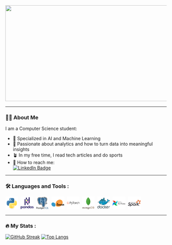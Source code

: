 <div align="center">
  <img src="https://media.giphy.com/media/v1.Y2lkPTc5MGI3NjExNmo3OHdvb2diNmYzZ3VyNWxyNnFkaHEwc3IxenRjYTBjanQwa3l4eCZlcD12MV9pbnRlcm5hbF9naWZfYnlfaWQmY3Q9Zw/xoicctrOv5aGw6mCZi/giphy.gif" width="600" height="300"/> 
</div>

---

### :man_technologist: About Me
I am a Computer Science student:
- :robot: Specialized in AI and Machine Learning
- :dna: Passionate about analytics and how to turn data into meaningful insights
- :potted_plant: In my free time, I read tech articles and do sports
- :calling: How to reach me:
  <div id="badges">
    <a href="https://www.linkedin.com/in/julien-guyet-8b04b9118/"> <img src="https://img.shields.io/badge/LinkedIn-blue?style=for-the-badge&logo=linkedin&logoColor=white" alt="LinkedIn Badge"/>
    </a>

---

### :hammer_and_wrench: Languages and Tools :
<div>
  <img src="https://github.com/devicons/devicon/blob/master/icons/python/python-original.svg" title="Python" alt="Python" width="40" height="40"/>&nbsp;
  <img src="https://github.com/devicons/devicon/blob/master/icons/pandas/pandas-original-wordmark.svg" title="Pandas" alt="Pandas" width="40" height="40"/>&nbsp;
  <img src="https://github.com/devicons/devicon/blob/master/icons/postgresql/postgresql-original-wordmark.svg" title="Postgres" alt="Postgres" width="40" height="40"/>&nbsp;
  <img src="https://github.com/devicons/devicon/blob/master/icons/scikitlearn/scikitlearn-original.svg" title="sklearn" alt="sklearn" width="40" height="40"/>&nbsp;
  <img src="https://github.com/devicons/devicon/blob/master/icons/pytorch/pytorch-original-wordmark.svg" title="Pytorch" alt="Pytorch" width="40" height="40"/>&nbsp;
   <img src="https://github.com/devicons/devicon/blob/master/icons/mongodb/mongodb-original-wordmark.svg" title="mongoDB" alt="mongoDB" width="40" height="40"/>&nbsp;
  <img src="https://github.com/devicons/devicon/blob/master/icons/docker/docker-original-wordmark.svg" title="docker" alt="docker" width="40" height="40"/>&nbsp;
  <img src="https://github.com/devicons/devicon/blob/master/icons/apacheairflow/apacheairflow-original-wordmark.svg" title="airflow" alt="airflow" width="40" height="40"/>&nbsp;
  <img src="https://github.com/devicons/devicon/blob/master/icons/apachespark/apachespark-original-wordmark.svg" title="spark" alt="spark" width="40" height="40"/>&nbsp;
</div>

---

### :fire: My Stats :
[![GitHub Streak](http://github-readme-streak-stats.herokuapp.com?user=julienguyet&theme=dark&background=000000)](https://git.io/streak-stats)
[![Top Langs](https://github-readme-stats.vercel.app/api/top-langs/?username=julienguyet&layout=compact&theme=vision-friendly-dark)](https://github.com/anuraghazra/github-readme-stats)
<!--
**julienguyet/julienguyet** is a ✨ _special_ ✨ repository because its `README.md` (this file) appears on your GitHub profile.

Here are some ideas to get you started:

- 🔭 I’m currently working on ...
- 🌱 I’m currently learning ...
- 👯 I’m looking to collaborate on ...
- 🤔 I’m looking for help with ...
- 💬 Ask me about ...
- 📫 How to reach me: ...
- 😄 Pronouns: ...
- ⚡ Fun fact: ...
-->
